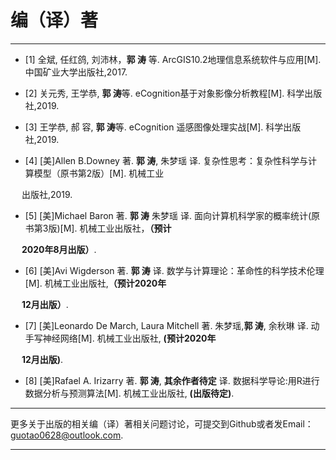 # 编（译）著
---------------------------------------------

- [1] 全斌, 任红鸽, 刘沛林，**郭 涛** 等. ArcGIS10.2地理信息系统软件与应用[M]. 中国矿业大学出版社,2017.

- [2] 关元秀, 王学恭, **郭 涛**等. eCognition基于对象影像分析教程[M]. 科学出版社,2019.

- [3] 王学恭, 郝 容, **郭 涛**等. eCognition 遥感图像处理实战[M]. 科学出版社,2019.

- [4] [美]Allen B.Downey 著. **郭 涛**, 朱梦瑶 译. 复杂性思考：复杂性科学与计算模型（原书第2版）[M]. 机械工业

&emsp; 出版社,2019.

- [5] [美]Michael Baron 著. **郭 涛** 朱梦瑶 译. 面向计算机科学家的概率统计(原书第3版)[M]. 机械工业出版社，**（预计**

&emsp; **2020年8月出版）**.

- [6] [美]Avi Wigderson 著. **郭 涛** 译. 数学与计算理论：革命性的科学技术伦理[M]. 机械工业出版社,**（预计2020年**

&emsp; **12月出版）**.

- [7] [美]Leonardo De March, Laura Mitchell 著. 朱梦瑶,**郭 涛**, 余秋琳 译. 动手写神经网络[M]. 机械工业出版社, **(预计2020年** 

&emsp; **12月出版)**.

- [8] [美]Rafael A. Irizarry 著. **郭 涛**, **其余作者待定** 译. 数据科学导论:用R进行数据分析与预测算法[M]. 机械工业出版社, **(出版待定)**.



---------------------------------------------------

更多关于出版的相关编（译）著相关问题讨论，可提交到Github或者发Email：guotao0628@outlook.com.

-------------------------------------------------------
 
